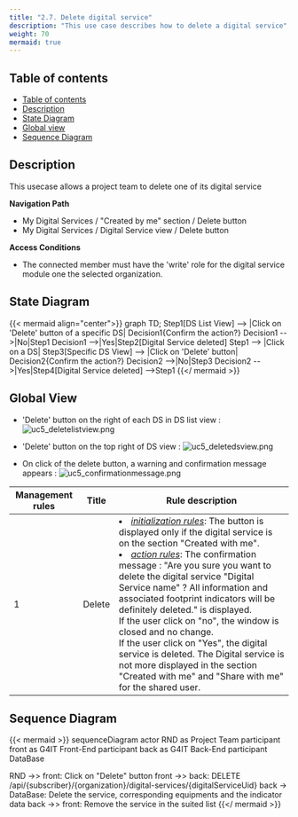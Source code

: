 ```yaml
---
title: "2.7. Delete digital service"
description: "This use case describes how to delete a digital service"
weight: 70
mermaid: true
---
```


## Table of contents

-   [Table of contents](#table-of-contents)
-   [Description](#description)
-   [State Diagram](#state-diagram)
-   [Global view](#global-view)
-   [Sequence Diagram](#sequence-diagram)

## Description

This usecase allows a project team to delete one of its digital service

**Navigation Path**

-   My Digital Services / "Created by me" section / Delete button
-   My Digital Services / Digital Service view / Delete button

**Access Conditions**

-   The connected member must have the 'write' role for the digital service module one the selected organization.

## State Diagram

{{< mermaid align="center">}}
graph TD;
Step1[DS List View] --> |Click on 'Delete' button of a specific DS| Decision1{Confirm the action?}
Decision1 -->|No|Step1
Decision1 -->|Yes|Step2[Digital Service deleted]
Step1 --> |Click on a DS| Step3[Specific DS View] --> |Click on 'Delete' button| Decision2{Confirm the action?}
Decision2 -->|No|Step3
Decision2 -->|Yes|Step4[Digital Service deleted] -->Step1
{{</ mermaid >}}

## Global View

-   'Delete' button on the right of each DS in DS list view :
    ![uc5_deletelistview.png](../images/uc5_deletelistview.png)

-   'Delete' button on the top right of DS view :
    ![uc5_deletedsview.png](../images/uc5_deletedsview.png)

-   On click of the delete button, a warning and confirmation message appears :
    ![uc5_confirmationmessage.png](../images/uc5_confirmationmessage.png)

| Management rules | Title  | Rule description                                                                                                                                                                                                                                                                                                                                                                                                                                                                                                                                                                                                        |
| ---------------- | ------ | ----------------------------------------------------------------------------------------------------------------------------------------------------------------------------------------------------------------------------------------------------------------------------------------------------------------------------------------------------------------------------------------------------------------------------------------------------------------------------------------------------------------------------------------------------------------------------------------------------------------------- |
| 1                | Delete | <li><u>_initialization rules_</u>: The button is displayed only if the digital service is on the section "Created with me".<br><li><u>_action rules_</u>: The confirmation message : "Are you sure you want to delete the digital service "Digital Service name" ? All information and associated footprint indicators will be definitely deleted." is displayed.<br> If the user click on "no", the window is closed and no change.<br>If the user click on "Yes", the digital service is deleted. The Digital service is not more displayed in the section "Created with me" and "Share with me" for the shared user. |

## Sequence Diagram

{{< mermaid >}}
sequenceDiagram
actor RND as Project Team
participant front as G4IT Front-End
participant back as G4IT Back-End
participant DataBase

RND ->> front: Click on "Delete" button
front ->> back: DELETE /api/{subscriber}/{organization}/digital-services/{digitalServiceUid}
back -> DataBase: Delete the service, corresponding equipments and the indicator data
back ->> front: Remove the service in the suited list
{{</ mermaid >}}

